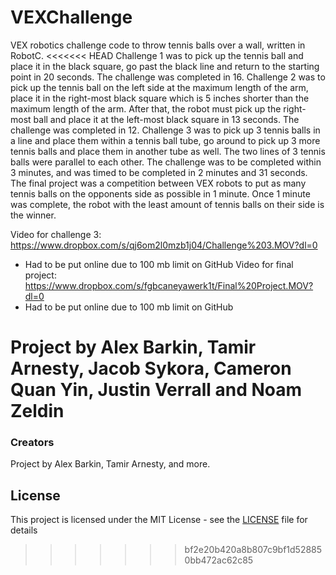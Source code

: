 # VEXChallenge
VEX robotics challenge code to throw tennis balls over a wall, written in RobotC.
<<<<<<< HEAD
Challenge 1 was to pick up the tennis ball and place it in the black square, go past the black line and return to the starting point in 20 seconds. The challenge was completed in 16.
Challenge 2 was to pick up the tennis ball on the left side at the maximum length of the arm, place it in the right-most black square which is 5 inches shorter than the maximum length of the arm. After that, the robot must pick up the right-most ball and place it at the left-most black square in 13 seconds. The challenge was completed in 12.
Challenge 3 was to pick up 3 tennis balls in a line and place them within a tennis ball tube, go around to pick up 3 more tennis balls and place them in another tube as well. The two lines of 3 tennis balls were parallel to each other. The challenge was to be completed within 3 minutes, and was timed to be completed in 2 minutes and 31 seconds.
The final project was a competition between VEX robots to put as many tennis balls on the opponents side as possible in 1 minute. Once 1 minute was complete, the robot with the least amount of tennis balls on their side is the winner.

Video for challenge 3: https://www.dropbox.com/s/qj6om2l0mzb1j04/Challenge%203.MOV?dl=0
* Had to be put online due to 100 mb limit on GitHub
Video for final project: https://www.dropbox.com/s/fgbcaneyawerk1t/Final%20Project.MOV?dl=0
* Had to be put online due to 100 mb limit on GitHub

Project by Alex Barkin, Tamir Arnesty, Jacob Sykora, Cameron Quan Yin, Justin Verrall and Noam Zeldin
=======

### Creators
Project by Alex Barkin, Tamir Arnesty, and more.

## License

This project is licensed under the MIT License - see the [LICENSE](LICENSE) file for details
>>>>>>> bf2e20b420a8b807c9bf1d528850bb472ac62c85
